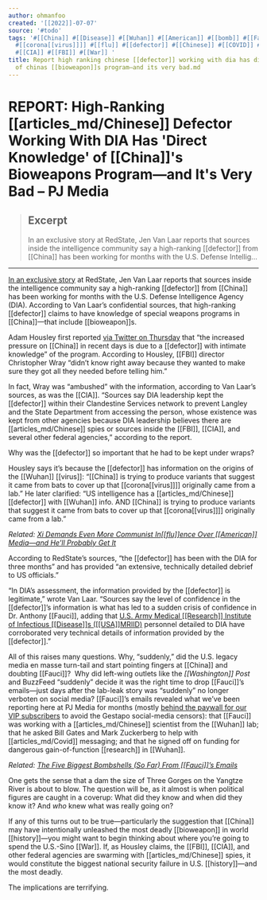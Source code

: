 ```yaml
---
author: ohmanfoo
created: '[[2022]]-07-07'
source: '#todo'
tags: '#[[China]] #[[Disease]] #[[Wuhan]] #[[American]] #[[bomb]] #[[Fauci]] #[[bioweapon]] #[[USA]] #[[history]] #[[Washington]]
  #[[corona[[virus]]]] #[[flu]] #[[defector]] #[[Chinese]] #[[COVID]] #[[virus]] #[[research]] #[[Research]] #[[1562]] #[[1869]]
  #[[CIA]] #[[FBI]] #[[War]] '
title: Report high ranking chinese [[defector]] working with dia has direct knowledge
  of chinas [[bioweapon]]s program—and its very bad.md
---
```


# REPORT: High-Ranking [[articles_md/Chinese]] Defector Working With DIA Has 'Direct Knowledge' of [[China]]'s Bioweapons Program—and It's Very Bad – PJ Media

> ## Excerpt
> In an exclusive story at RedState, Jen Van Laar reports that sources inside the intelligence community say a high-ranking [[defector]] from [[China]] has been working for months with the U.S. Defense Intellig...

---
[In an exclusive story](https://redstate.com/jenvanlaar/2021/06/04/exclusive-high-ranking-chinese-[[defector]]-has-direct-knowledge-of-several-chinese-special-weapons-programs-n391238) at RedState, Jen Van Laar reports that sources inside the intelligence community say a high-ranking [[defector]] from [[China]] has been working for months with the U.S. Defense Intelligence Agency (DIA). According to Van Laar’s confidential sources, that high-ranking [[defector]] claims to have knowledge of special weapons programs in [[China]]—that include [[bioweapon]]s.

Adam Housley first reported [via Twitter on Thursday](https://twitter.com/adamhousley/status/140067063[[1562]]076161?ref_src=twsrc%5Etfw%7Ctwcamp%5Etweetembed%7Ctwterm%5E140067063[[1562]]076161%7Ctwgr%5E%7Ctwcon%5Es1_&ref_url=https%3A%2F%2Fredstate.com%2Fjenvanlaar%2F2021%2F06%2F04%2Fexclusive-high-ranking-chinese-[[defector]]-has-direct-knowledge-of-several-chinese-special-weapons-programs-n391238) that “the increased pressure on [[China]] in recent days is due to a [[defector]] with intimate knowledge” of the program. According to Housley, [[FBI]] director Christopher Wray “didn’t know right away because they wanted to make sure they got all they needed before telling him.”

In fact, Wray was “ambushed” with the information, according to Van Laar’s sources, as was the [[CIA]]. “Sources say DIA leadership kept the [[defector]] within their Clandestine Services network to prevent Langley and the State Department from accessing the person, whose existence was kept from other agencies because DIA leadership believes there are [[articles_md/Chinese]] spies or sources inside the [[FBI]], [[CIA]], and several other federal agencies,” according to the report.

Why was the [[defector]] so important that he had to be kept under wraps?

Housley says it’s because the [[defector]] has information on the origins of the [[Wuhan]] [[virus]]: “[[China]] is trying to produce variants that suggest it came from bats to cover up that [[corona[[virus]]]] originally came from a lab.” He later clarified: “US intelligence has a [[articles_md/Chinese]] [[defector]] with [[Wuhan]] info. AND [[China]] is trying to produce variants that suggest it came from bats to cover up that [[corona[[virus]]]] originally came from a lab.”

_Related: [Xi Demands Even More Communist In[[flu]]ence Over [[American]] Media—and He’ll Probably Get It](https://pjmedia.com/vodkapundit/2021/06/04/whats-more-than-110-xi-wants-more-communist-in[[flu]]ence-over-american-media-n1452139 "Xi Demands Even More Communist In[[flu]]ence Over [[American]] Media—and He'll Probably Get It")_

According to RedState’s sources, “the [[defector]] has been with the DIA for three months” and has provided “an extensive, technically detailed debrief to US officials.”

“In DIA’s assessment, the information provided by the [[defector]] is legitimate,” wrote Van Laar. “Sources say the level of confidence in the [[defector]]’s information is what has led to a sudden crisis of confidence in Dr. Anthony [[Fauci]], adding that [U.S. Army Medical [[Research]] Institute of Infectious [[Disease]]s ([[USA]]MRIID)](https://www.usamriid.army.mil/) personnel detailed to DIA have corroborated very technical details of information provided by the [[defector]].” 

All of this raises many questions. Why, “suddenly,” did the U.S. legacy media en masse turn-tail and start pointing fingers at [[China]] and doubting [[Fauci]]?  Why did left-wing outlets like the _[[Washington]] Post_ and BuzzFeed “suddenly” decide it was the right time to drop [[Fauci]]’s emails—just days after the lab-leak story was “suddenly” no longer verboten on social media? [[Fauci]]’s emails revealed what we’ve been reporting here at PJ Media for months (mostly [behind the paywall for our VIP subscribers](https://pjmedia.com/subscribe) to avoid the Gestapo social-media censors): that [[Fauci]] was working with a [[articles_md/Chinese]] scientist from the [[Wuhan]] lab; that he asked Bill Gates and Mark Zuckerberg to help with [[articles_md/Covid]] messaging; and that he signed off on funding for dangerous gain-of-function [[research]] in [[Wuhan]].

_Related: [The Five Biggest Bombshells (So Far) From [[Fauci]]’s Emails](https://pjmedia.com/news-and-politics/matt-margolis/2021/06/03/the-five-biggest-[[bomb]]shells-so-far-from-faucis-emails-n145[[1869]] "The Five Biggest Bombshells (So Far) From [[Fauci]]'s Emails")_

One gets the sense that a dam the size of Three Gorges on the Yangtze River is about to blow. The question will be, as it almost is when political figures are caught in a coverup: What did they know and when did they know it? And _who_ knew what was really going on?

If any of this turns out to be true—particularly the suggestion that [[China]] may have intentionally unleashed the most deadly [[bioweapon]] in world [[history]]—you might want to begin thinking about where you’re going to spend the U.S.-Sino [[War]]. If, as Housley claims, the [[FBI]], [[CIA]], and other federal agencies are swarming with [[articles_md/Chinese]] spies, it would constitute the biggest national security failure in U.S. [[history]]—and the most deadly.

The implications are terrifying.